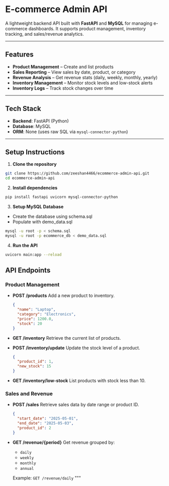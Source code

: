 # E-commerce Admin API

A lightweight backend API built with **FastAPI** and **MySQL** for managing e-commerce dashboards. It supports product management, inventory tracking, and sales/revenue analytics.

---

##  Features

- **Product Management** – Create and list products
- **Sales Reporting** – View sales by date, product, or category
- **Revenue Analysis** – Get revenue stats (daily, weekly, monthly, yearly)
- **Inventory Management** – Monitor stock levels and low-stock alerts
- **Inventory Logs** – Track stock changes over time

---

## Tech Stack

- **Backend**: FastAPI (Python)
- **Database**: MySQL
- **ORM**: None (uses raw SQL via `mysql-connector-python`)

---

## Setup Instructions

1. **Clone the repository**

```bash
git clone https://github.com/zeeshan4466/ecommerce-admin-api.git
cd ecommerce-admin-api
```
2. **Install dependencies**

```bash
pip install fastapi uvicorn mysql-connector-python
```
3. **Setup MySQL Database**

- Create the database using schema.sql
- Populate with demo_data.sql

```bash
mysql -u root -p < schema.sql
mysql -u root -p ecommerce_db < demo_data.sql
```

4. **Run the API**
```bash
uvicorn main:app --reload
```



## API Endpoints

### Product Management

- **POST /products**
  Add a new product to inventory.
  ```json
  {
    "name": "Laptop",
    "category": "Electronics",
    "price": 1200.0,
    "stock": 20
  }
  ```

- **GET /inventory**
  Retrieve the current list of products.

- **POST /inventory/update**
  Update the stock level of a product.
  ```json
  {
    "product_id": 1,
    "new_stock": 15
  }
  ```

- **GET /inventory/low-stock**
  List products with stock less than 10.

### Sales and Revenue

- **POST /sales**
  Retrieve sales data by date range or product ID.
  ```json
  {
    "start_date": "2025-05-01",
    "end_date": "2025-05-03",
    "product_id": 2
  }
  ```

- **GET /revenue/{period}**
  Get revenue grouped by:
  - `daily`
  - `weekly`
  - `monthly`
  - `annual`

  Example:
  `GET /revenue/daily`
"""

